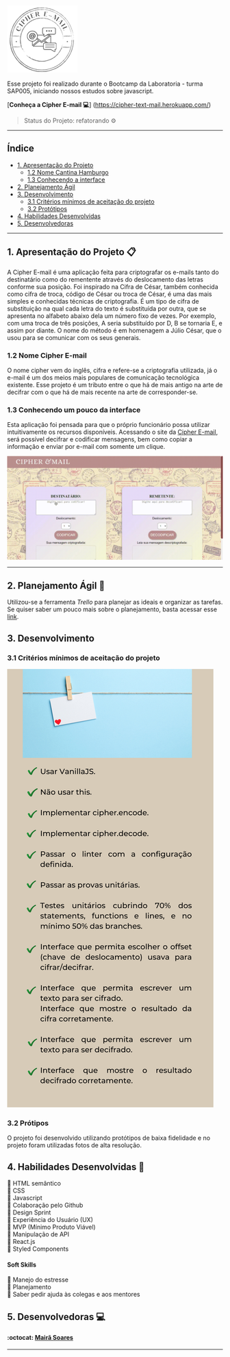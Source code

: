 ![Cipher E-mail](src/Img/logo1.png)

Esse projeto foi realizado durante o Bootcamp da Laboratoria - turma SAP005, iniciando nossos estudos sobre javascript.

[**Conheça a Cipher E-mail :computer:**] (https://cipher-text-mail.herokuapp.com/)

> Status do Projeto: refatorando :gear:

---

## Índice

- [1. Apresentação do Projeto](#1-apresentação-do-projeto)
  - [1.2 Nome Cantina Hamburgo](#1.1-nome-cantina-hamburgo)
  - [1.3 Conhecendo a interface](#1.1-conhecendo-a-interface)
- [2. Planejamento Ágil](#2-planejamento-agil)
- [3. Desenvolvimento](#4-desenvolvimento)
  - [3.1 Critérios mínimos de aceitação do projeto](#3.1-problema-a-ser-resolvido) 
  - [3.2 Protótipos](#3.4-protótipos)
- [4. Habilidades Desenvolvidas](#4-habilidades-desenvolvidas)  
- [5. Desenvolvedoras](#5-desenvolvedoras)

---

## 1. Apresentação do Projeto :clipboard:

A Cipher E-mail é uma aplicação feita para criptografar os e-mails tanto do destinatário como do rementente através do deslocamento das letras conforme sua posição. Foi inspirado na Cifra de César, também conhecida como cifra de troca, código de César ou troca de César, é uma das mais simples e conhecidas técnicas de criptografia. É um tipo de cifra de substituição na qual cada letra do texto é substituída por outra, que se apresenta no alfabeto abaixo dela um número fixo de vezes. Por exemplo, com uma troca de três posições, A seria substituído por D, B se tornaria E, e assim por diante. O nome do método é em homenagem a Júlio César, que o usou para se comunicar com os seus generais.

### 1.2 Nome Cipher E-mail

O nome cipher vem do inglês, cifra e refere-se a criptografia utilizada, já o e-mail é um dos meios mais populares de comunicação tecnológica existente. Esse projeto é um tributo entre o que há de mais antigo na arte de decifrar com o que há de mais recente na arte de corresponder-se.


### 1.3 Conhecendo um pouco da interface

Esta aplicação foi pensada para que o próprio funcionário possa utilizar intuitivamente os recursos disponíveis. Acessando o site da [Cipher E-mail](https://cipher-text-mail.herokuapp.com/), será possível decifrar e codificar mensagens, bem como copiar a informação e enviar por e-mail com somente um clique.

![Gif](src/Img/gifpage.gif)


---

## 2. Planejamento Ágil :memo:

Utilizou-se a ferramenta _Trello_ para planejar as ideais e organizar as tarefas.
Se quiser saber um pouco mais sobre o planejamento, basta acessar esse [link](https://trello.com/b/sqmyEAQh/cipher-e-mail).

## 3. Desenvolvimento

### 3.1 Critérios mínimos de aceitação do projeto

![Definição de Pronto](src/Img/definidopronto.png)

### 3.2 Prótipos

O projeto foi desenvolvido utilizando protótipos de baixa fidelidade e no projeto foram utilizadas fotos de alta resolução.


## 4. Habilidades Desenvolvidas :dart:

:pushpin: HTML semântico<br>
:pushpin: CSS <br>
:pushpin: Javascript <br>
:pushpin: Colaboração pelo Github<br>
:pushpin: Design Sprint<br>
:pushpin: Experiência do Usuário (UX)<br>
:pushpin: MVP (Mínimo Produto Viável)<br>
:pushpin: Manipulação de API<br>
:pushpin: React.js<br>
:pushpin: Styled Components


#### Soft Skills

:pushpin: Manejo do estresse<br>
:pushpin: Planejamento<br>
:pushpin: Saber pedir ajuda às colegas e aos mentores

## 5. Desenvolvedoras :computer:

#### :octocat: [**Mairã Soares**](https://github.com/MairaSoares) 

---
